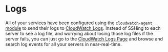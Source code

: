 # Logs

All of your services have been configured using the [`cloudwatch-agent`
module](https://github.com/gruntwork-io/terraform-aws-monitoring/tree/master/modules/agents/cloudwatch-agent)
to send their logs to [CloudWatch Logs](https://console.aws.amazon.com/cloudwatch/home?#logs:). Instead of SSHing to
each server to see a log file, and worrying about losing those log files if the server fails, you can just go to the
[CloudWatch Logs Page](https://console.aws.amazon.com/cloudwatch/home?#logs:) and browse and search log events for all
your servers in near-real-time.


<!-- ##DOCS-SOURCER-START
{"sourcePlugin":"Local File Copier","hash":"25e86ad1c431db7ea9afe1ebe3fbdb3a"}
##DOCS-SOURCER-END -->
